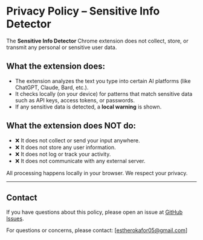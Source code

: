 # Privacy Policy – Sensitive Info Detector

The **Sensitive Info Detector** Chrome extension does not collect, store, or transmit any personal or sensitive user data.

## What the extension does:

- The extension analyzes the text you type into certain AI platforms (like ChatGPT, Claude, Bard, etc.).
- It checks locally (on your device) for patterns that match sensitive data such as API keys, access tokens, or passwords.
- If any sensitive data is detected, a **local warning** is shown.

## What the extension does NOT do:

- ❌ It does not collect or send your input anywhere.
- ❌ It does not store any user information.
- ❌ It does not log or track your activity.
- ❌ It does not communicate with any external server.

All processing happens locally in your browser. We respect your privacy.

---

## Contact

If you have questions about this policy, please open an issue at [GitHub Issues](https://github.com/Estherokafor05/sensitive_info_tool/issues).

For questions or concerns, please contact: [estherokafor05@gmail.com]
